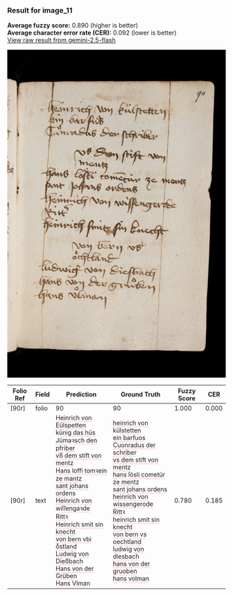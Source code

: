 ### Result for image_11
**Average fuzzy score:** 0.890 (higher is better)<br>**Average character error rate (CER):** 0.092 (lower is better)<br>[View raw result from gemini-2.5-flash](https://github.com/RISE-UNIBAS/humanities_data_benchmark/blob/main/results/2025-10-24/T0271/request_T0271_image_11.json)

<img src="https://github.com/RISE-UNIBAS/humanities_data_benchmark/blob/main/benchmarks/medieval_manuscripts/images/image_11.jpg?raw=true" alt="image_11" width="800px">

<style>
.diff { text-decoration: underline; text-decoration-color: #ffcccc; text-decoration-style: wavy; }
</style>

| Folio Ref | Field | Prediction | Ground Truth | Fuzzy Score | CER |
|-----------|-------|------------|--------------|-------------|-----|
| [90r] | folio | 90 | 90 | 1.000 | 0.000 |
| [90r] | text | <span class="diff">Heinrich von Eülspetten<br></span>kü<span class="diff">ni</span>g<span class="diff"> das hüs<br>Jüma</span>ꝛ<span class="diff">sch den pfriber<br>vß dem stift von<br>mentz<br>Hans loffi tomꝛein ze mantz<br>sant johans ordens<br>Heinrich von </span>wi<span class="diff">ſſen</span>g<span class="diff">aꝛde<br>Rittꝛ<br>Heinrich smit sin knecht<br>von bern vbi<br>oͤstland<br>Ludwi</span>g<span class="diff"> von Dießbach<br>Hans von der Grüben<br>Hans Vlman</span> | <span class="diff">heinrich von </span>kü<span class="diff">lstetten<br> ein barfuos<br> Cuonradus der schriber<br> vs dem stift von<br> mentz<br> hans lösli cometür ze mentz<br> sant johans ordens<br> heinrich von wissen</span>g<span class="diff">erode<br> Ritt</span>ꝛ<span class="diff"> <br> heinrich smit sin knecht<br> von bern vs oechtland<br> lud</span>wig<span class="diff"> von diesbach<br> hans von der </span>g<span class="diff">ruoben<br> hans volman</span> | 0.780 | 0.185 |
